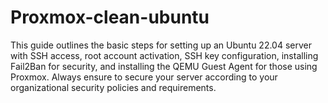 # Proxmox-clean-ubuntu
This guide outlines the basic steps for setting up an Ubuntu 22.04 server with SSH access, root account activation, SSH key configuration, installing Fail2Ban for security, and installing the QEMU Guest Agent for those using Proxmox. Always ensure to secure your server according to your organizational security policies and requirements.
